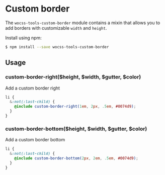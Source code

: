 # Custom border

The `wocss-tools-custom-border` module contains a mixin that allows you to add borders with customizable `width` and `height`.

Install using npm:

```sh
$ npm install --save wocss-tools-custom-border
```

## Usage

### custom-border-right($height, $width, $gutter, $color)

Add a custom border right

```scss
li {
  &:not(:last-child) {
    @include custom-border-right(1em, 2px, .5em, #0074d9);
  }
}
```

### custom-border-bottom($height, $width, $gutter, $color)

Add a custom border bottom

```scss
li {
  &:not(:last-child) {
    @include custom-border-bottom(2px, 2em, .5em, #0074d9);
  }
}
```
